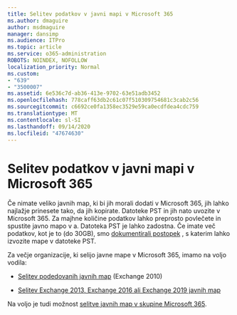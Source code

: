 ```yaml
---
title: Selitev podatkov v javni mapi v Microsoft 365
ms.author: dmaguire
author: msdmaguire
manager: dansimp
ms.audience: ITPro
ms.topic: article
ms.service: o365-administration
ROBOTS: NOINDEX, NOFOLLOW
localization_priority: Normal
ms.custom:
- "639"
- "3500007"
ms.assetid: 6e536c7d-ab36-413e-9702-63e51adb3452
ms.openlocfilehash: 778caff63db2c61c07f510309754681c3cab2c56
ms.sourcegitcommit: c6692ce0fa1358ec3529e59ca0ecdfdea4cdc759
ms.translationtype: MT
ms.contentlocale: sl-SI
ms.lasthandoff: 09/14/2020
ms.locfileid: "47674630"
---
```

# <a name="migrate-public-folder-data-to-microsoft-365"></a>Selitev podatkov v javni mapi v Microsoft 365

Če nimate veliko javnih map, ki bi jih morali dodati v Microsoft 365, jih lahko najlažje prinesete tako, da jih kopirate. Datoteke PST in jih nato uvozite v Microsoft 365. Za majhne količine podatkov lahko preprosto povlečete in spustite javno mapo v a. Datoteka PST je lahko zadostna. Če imate več podatkov, kot je to (do 30GB), smo [dokumentirali postopek](https://technet.microsoft.com/library/dn874017%28v=exchg.150%29.aspx) , s katerim lahko izvozite mape v datoteke PST.
  
Za večje organizacije, ki selijo javne mape v Microsoft 365, imamo na voljo vodila:
  
- [Selitev podedovanih javnih map](https://docs.microsoft.com/exchange/collaboration-exo/public-folders/batch-migration-of-legacy-public-folders) (Exchange 2010)

- [Selitev Exchange 2013, Exchange 2016 ali Exchange 2019 javnih map](https://docs.microsoft.com/Exchange/collaboration/public-folders/migrate-to-exchange-online)

Na voljo je tudi možnost [selitve javnih map v skupine Microsoft 365](https://docs.microsoft.com/Exchange/collaboration/public-folders/migrate-to-office-365-groups).
  